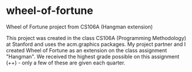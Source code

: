 # wheel-of-fortune
Wheel of Fortune project from CS106A (Hangman extension)

This project was created in the class CS106A (Programming Methodology) at Stanford and uses the acm.graphics packages. My project partner and I created Wheel of Fortune as an extension on the class assignment "Hangman". We received the highest grade possible on this assignment (++) - only a few of these are given each quarter.
